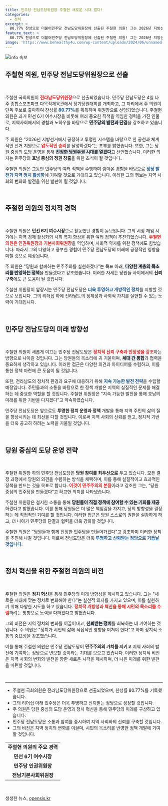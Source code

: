 ```yaml
---
title: 민주당 전남도당위원장 주철현 새로운 시대 열다!
categories:
  - 정치
excerpt: >
  80.77% 찬성으로 더불어민주당 전남도당위원장에 선출된 주철현 의원! 그는 2026년 지방선거에서의 승리를 다짐하며 당원 중심의 새로운 시대를 열겠다고 밝혔습니다. 여러분의 목소리와 함께하는 진정한 변화, 그 시작을 응원해 주세요!
feature_text: >
  80.77% 찬성으로 더불어민주당 전남도당위원장에 선출된 주철현 의원! 그는 2026년 지방선거에서의 승리를 다짐하며 당원 중심의 새로운 시대를 열겠다고 밝혔습니다. 여러분의 목소리와 함께하는 진정한 변화, 그 시작을 응원해 주세요!
image: 'https://www.behealthy4u.com/wp-content/uploads/2024/06/unnamed-file.png'
---
```


<p><img src="https://www.behealthy4u.com/wp-content/uploads/2024/06/unnamed-file.png" alt="info 속보" /></p>

<h2 data-ke-size="size26">주철현 의원, 민주당 전남도당위원장으로 선출</h2>

<p data-ke-size="size16">&nbsp;</p>

<p>주철현 국회의원이 <b><span style="color: #ee2323;">전라남도당위원장</span></b>으로 선출되었습니다. 민주당 전남도당은 4일 나주 종합스포츠파크 다목적체육관에서 정기당원대회를 개최하고, 그 자리에서 주 의원이 단독 후보로 출마하여 찬성률 <b><span style="color: #1a5490;">80.77%</b></span>를 획득하며 위원장으로 선임되었습니다. 주철현 의원은 과거 민선 6기 여수시장을 비롯해 여러 중요한 직책을 역임한 경력을 가진 인물로, 지역사회에서의 경험과 노하우를 바탕으로 <b><span style="background-color: #21538527;">민주당의 발전과 단결</span></b>을 강조하고 있습니다.</p>

<p>주 의원은 "2026년 지방선거에서 공정하고 투명한 시스템을 바탕으로 한 공천과 체계적인 선거 지원으로 <b><span style="color: #ee2323;">압도적인 승리</span></b>를 달성하겠다"는 포부를 밝혔습니다. 또한, 그는 당원 중심의 도당 운영을 통해 <b><span style="background-color: #21538527;">진정한 당원주권 시대를 열겠다</span></b>고 선언했습니다. 이러한 의지는 민주당의 <b>호남 중심의 정권 창출</b>을 위한 초석이 될 것입니다.</p>

<p>주철현 의원은 그동안 민주당의 여러 직책을 수행하며 쌓아온 경험을 바탕으로 <b><span style="color: #1a5490;">정당 발전과 지역 정치 활성화</span></b>에 기여할 것으로 기대되고 있습니다. 이러한 그의 행보는 지역 사회의 변화와 발전을 위한 발판이 될 것입니다.</p>

<p data-ke-size="size16">&nbsp;</p>

<h2 data-ke-size="size26">주철현 의원의 정치적 경력</h2>

<p data-ke-size="size16">&nbsp;</p>

<p>주철현 의원은 <b>민선 6기 여수시장</b>으로 활동했던 경험이 돋보입니다. 그의 시장 재임 시기에는 지역 경제 활성화와 사회 복지 향상을 위한 여러 정책이 추진되었습니다. <b><span style="color: #ee2323;">주철현 의원은 인권위원장과 기본사회위원장</span></b>을 역임하며, 사회적 약자를 위한 정책에도 힘썼습니다. 따라서 그의 다양하고 풍부한 경험이 민주당 전남도당의 미래에 긍정적인 영향을 미칠 것으로 예상됩니다.</p>

<p>주 의원은 "당원과 함께하는 민주주의를 실현하겠다"는 목표 아래, <b><span style="background-color: #21538527;">다양한 계층의 목소리를 반영하는 정책</span></b>을 만들겠다고 강조했습니다. 이러한 자세는 당원들 사이에서의 <b>신뢰 구축</b>에도 큰 도움이 될 것입니다. </p>

<p>주철현 위원장이 앞장서는 민주당 전남도당은 <b><span style="color: #1a5490;">더욱 투명하고 개방적인 정치</span></b>를 지향할 것으로 보입니다. 그의 리더십 하에 전라남도의 정체성과 사회적 가치를 실현할 수 있는 노력이 기대됩니다.</p>

<p data-ke-size="size16">&nbsp;</p>

<h2 data-ke-size="size26">민주당 전남도당의 미래 방향성</h2>

<p data-ke-size="size16">&nbsp;</p>

<p>주철현 의원이 새롭게 이끄는 민주당 전남도당은 <b><span style="color: #ee2323;">정치적 신뢰 구축과 안정성을 강조</span></b>하는 방향으로 나아갈 것입니다. 그는 당원들의 목소리에 귀 기울이며, <b><span style="background-color: #21538527;">세대 간 통합</span></b>과 협력을 중요하게 생각하고 있습니다. 이러한 접근은 다양한 의견과 아이디어를 수렴하고, 이를 통한 정책 마련에 큰 도움이 될 것입니다.</p>

<p>또한, 전라남도의 정치적 환경과 요구에 대응하기 위해 <b><span style="color: #1a5490;">지속 가능한 발전 전략</span></b>을 수립할 예정입니다. 주민들과의 소통을 바탕으로 한 정책 개발은 지역의 실질적인 문제를 해결하는 데 중요한 역할을 할 것입니다. 주철현 위원장은 "지속 가능한 발전을 통해 호남의 미래를 위한 기반을 다지겠다"고 약속하였습니다.</p>

<p>민주당 전남도당은 앞으로도 <b>투명한 정치 운영과 정책</b> 개발을 통해 지역 주민의 삶의 질을 향상시키는 데 최선을 다할 것입니다. 이로써 지역 사회의 신뢰를 얻고, 정치적 기반을 더욱 공고히 하려는 노력을 기울일 것입니다.</p>

<p data-ke-size="size16">&nbsp;</p>

<h2 data-ke-size="size26">당원 중심의 도당 운영 전략</h2>

<p data-ke-size="size16">&nbsp;</p>

<p>주철현 위원장 하의 민주당 전남도당은 <b>당원 참여를 최우선으로</b> 두고 있습니다. 모든 결정 과정에서 당원의 의견을 수렴하는 방식을 채택하며, 이를 통해 실질적이고 효과적인 정책을 만드는 것을 목표로 합니다. <b><span style="color: #ee2323;">이것이 민주주의의 본질</span></b>이라고 강조한 그는, “당원 중심의 민주당을 만들겠다”고 확고한 의지를 나타냈습니다.</p>

<p>주철현 위원장은 철저한 소통을 통해 <b><span style="background-color: #21538527;">당원들이 직접 정책에 참여할 수 있는 기회를 제공</span></b>하겠다고 밝혔습니다. 이를 통해 당원들은 더 많은 책임감을 가지고, 당의 방향성을 결정하는 데 직접적인 기여를 할 것입니다. 이러한 접근은 당원 스스로의 권한을 실감하게 하고, 더 나아가 민주당의 단결과 협력을 더욱 강화할 것입니다.</p>

<p>주철현 의원은 "당원들과 함께 진정한 민주당을 만들어가겠다"고 강조하며 이러한 정책을 추진해 나갈 것입니다. 이로써 전남도당은 더욱 <b><span style="color: #1a5490;">투명하고 신뢰받는 정당으로 거듭날 것입니다</span></b>.</p>

<p data-ke-size="size16">&nbsp;</p>

<h2 data-ke-size="size26">정치 혁신을 위한 주철현 의원의 비전</h2>

<p data-ke-size="size16">&nbsp;</p>

<p>주철현 의원은 <b>정치 혁신</b>을 통해 민주당의 미래 방향성을 제시하고 있습니다. 그는 "새로운 시대에 맞는 정치로 변화해야 한다"는 실천적 의지를 가지고 있으며, 이를 실현하기 위해 다양한 시도를 하고 있습니다. <b><span style="color: #ee2323;">정치적 개방성과 혁신을 통해 시민의 목소리를 수렴</span></b>하려는 방향으로 노력을 다하겠다고 밝혔습니다. </p>

<p>그의 비전은 지역 정치의 변화를 이끌어내고, <b><span style="background-color: #21538527;">신뢰받는 정치</span></b>를 회복하는 데 기여하는 것입니다. 주 의원은 "정치가 시민의 삶에 직접적인 영향을 미쳐야 한다"고 하며 정치적 소통의 중요성을 강조했습니다. </p>

<p>이를 통해 주철현 의원은 민주당 전남도당이 <b>민주주의의 가치를 지키고</b> 지역 사회의 발전에 기여하는 정당으로 변모할 것이라는 기대를 모으고 있습니다. 이러한 정치적 비전은 지역 사회의 변화와 발전을 향한 새로운 시각을 제시하며, 더 나은 미래를 위한 발판을 마련할 것입니다.</p>

<p data-ke-size="size16">&nbsp;</p>

<hr>

<ul>
    <li>주철현 국회의원은 전라남도당위원장으로 선출되었으며, 찬성률 80.77%를 기록했습니다.</li>
    <li>그의 리더십 아래 민주당은 더욱 투명하고 신뢰받는 정당으로 성장할 것입니다.</li>
    <li>주 의원은 당원 중심의 도당 운영과 정치 혁신을 통해 민주당의 미래를 구상하고 있습니다.</li>
    <li>민주당 전남도당은 소통과 참여를 중시하여 지역 사회와의 신뢰를 구축할 것입니다.</li>
    <li>그의 비전은 지역 정치의 변화를 이끌며, 시민의 목소리를 반영한 정책 개발에 기여할 것입니다.</li>
</ul>

<table>
    <tr>
        <td style="text-align: center; height: 17px;"><b>주철현 의원의 주요 경력</b></td>
    </tr>
    <tr>
        <td style="text-align: center; height: 17px;"><b>민선 6기 여수시장</b></td>
    </tr>
    <tr>
        <td style="text-align: center; height: 17px;"><b>민주당 인권위원장</b></td>
    </tr>
    <tr>
        <td style="text-align: center; height: 17px;"><b>전남기본사회위원장</b></td>
    </tr>
</table>

<p data-ke-size="size16">&nbsp;</p>
생생한 뉴스, <a href="https://opensis.kr" rel="dofollow">opensis.kr</a>


